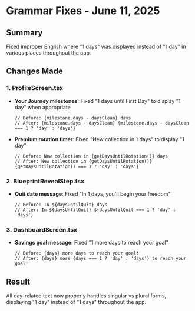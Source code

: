 # Grammar Fixes - June 11, 2025

## Summary
Fixed improper English where "1 days" was displayed instead of "1 day" in various places throughout the app.

## Changes Made

### 1. ProfileScreen.tsx
- **Your Journey milestones**: Fixed "1 days until First Day" to display "1 day" when appropriate
  ```tsx
  // Before: {milestone.days - daysClean} days
  // After: {milestone.days - daysClean} {milestone.days - daysClean === 1 ? 'day' : 'days'}
  ```

- **Premium rotation timer**: Fixed "New collection in 1 days" to display "1 day"
  ```tsx
  // Before: New collection in {getDaysUntilRotation()} days
  // After: New collection in {getDaysUntilRotation()} {getDaysUntilRotation() === 1 ? 'day' : 'days'}
  ```

### 2. BlueprintRevealStep.tsx
- **Quit date message**: Fixed "In 1 days, you'll begin your freedom"
  ```tsx
  // Before: In ${daysUntilQuit} days
  // After: In ${daysUntilQuit} ${daysUntilQuit === 1 ? 'day' : 'days'}
  ```

### 3. DashboardScreen.tsx
- **Savings goal message**: Fixed "1 more days to reach your goal"
  ```tsx
  // Before: {days} more days to reach your goal!
  // After: {days} more {days === 1 ? 'day' : 'days'} to reach your goal!
  ```

## Result
All day-related text now properly handles singular vs plural forms, displaying "1 day" instead of "1 days" throughout the app. 